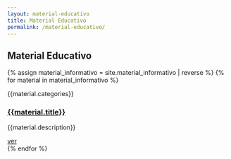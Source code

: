 ```yaml
---
layout: material-educativo
title: Material Educativo
permalink: /material-educativo/
---
```


<h2 class="titulo">Material Educativo</h2>

{% assign material_informativo = site.material_informativo | reverse %}
{% for material in material_informativo %}
<div class="item-articulo">
  <span class="tipo">{{material.categories}}</span>
  <a href="{% if material.categories contains 'video' or material.categories contains 'archivo' %}{{material.share_url}}{% else %}{{material.url}}{% endif %}"{% if material.categories contains 'video' or material.categories contains 'archivo' %} target="_blank"{% endif %}><h3 class="titulo">{{material.title}}</h3></a>
  <p>{{material.description}}</p>
  <a class="ver"  href="{% if material.categories contains 'video' or material.categories contains 'archivo' %}{{material.share_url}}{% else %}{{material.url}}{% endif %}"{% if material.categories contains 'video' or material.categories contains 'archivo' %} target="_blank"{% endif %}>ver</a>
</div>
{% endfor %}